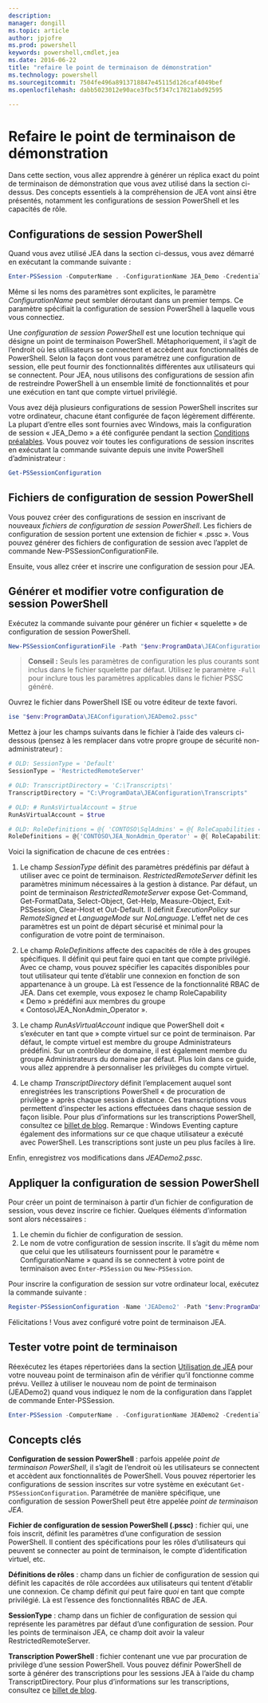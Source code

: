 ```yaml
---
description: 
manager: dongill
ms.topic: article
author: jpjofre
ms.prod: powershell
keywords: powershell,cmdlet,jea
ms.date: 2016-06-22
title: "refaire le point de terminaison de démonstration"
ms.technology: powershell
ms.sourcegitcommit: 7504fe496a8913718847e45115d126caf4049bef
ms.openlocfilehash: dabb5023012e90ace3fbc5f347c17821abd92595

---
```


# Refaire le point de terminaison de démonstration
Dans cette section, vous allez apprendre à générer un réplica exact du point de terminaison de démonstration que vous avez utilisé dans la section ci-dessus.
Des concepts essentiels à la compréhension de JEA vont ainsi être présentés, notamment les configurations de session PowerShell et les capacités de rôle.

## Configurations de session PowerShell
Quand vous avez utilisé JEA dans la section ci-dessus, vous avez démarré en exécutant la commande suivante :

```PowerShell
Enter-PSSession -ComputerName . -ConfigurationName JEA_Demo -Credential $NonAdminCred
```

Même si les noms des paramètres sont explicites, le paramètre *ConfigurationName* peut sembler déroutant dans un premier temps.
Ce paramètre spécifiait la configuration de session PowerShell à laquelle vous vous connectiez.

Une *configuration de session PowerShell* est une locution technique qui désigne un point de terminaison PowerShell.
Métaphoriquement, il s’agit de l’endroit où les utilisateurs se connectent et accèdent aux fonctionnalités de PowerShell.
Selon la façon dont vous paramétrez une configuration de session, elle peut fournir des fonctionnalités différentes aux utilisateurs qui se connectent.
Pour JEA, nous utilisons des configurations de session afin de restreindre PowerShell à un ensemble limité de fonctionnalités et pour une exécution en tant que compte virtuel privilégié.

Vous avez déjà plusieurs configurations de session PowerShell inscrites sur votre ordinateur, chacune étant configurée de façon légèrement différente.
La plupart d’entre elles sont fournies avec Windows, mais la configuration de session « JEA_Demo » a été configurée pendant la section [Conditions préalables](prerequisites.md).
Vous pouvez voir toutes les configurations de session inscrites en exécutant la commande suivante depuis une invite PowerShell d’administrateur :

```PowerShell
Get-PSSessionConfiguration
```

## Fichiers de configuration de session PowerShell
Vous pouvez créer des configurations de session en inscrivant de nouveaux *fichiers de configuration de session PowerShell*.
Les fichiers de configuration de session portent une extension de fichier « .pssc ».
Vous pouvez générer des fichiers de configuration de session avec l’applet de commande New-PSSessionConfigurationFile.

Ensuite, vous allez créer et inscrire une configuration de session pour JEA.

## Générer et modifier votre configuration de session PowerShell
Exécutez la commande suivante pour générer un fichier « squelette » de configuration de session PowerShell.

```PowerShell
New-PSSessionConfigurationFile -Path "$env:ProgramData\JEAConfiguration\JEADemo2.pssc"
```

> **Conseil :** Seuls les paramètres de configuration les plus courants sont inclus dans le fichier squelette par défaut.
> Utilisez le paramètre `-Full` pour inclure tous les paramètres applicables dans le fichier PSSC généré.

Ouvrez le fichier dans PowerShell ISE ou votre éditeur de texte favori.

```PowerShell
ise "$env:ProgramData\JEAConfiguration\JEADemo2.pssc"
```

Mettez à jour les champs suivants dans le fichier à l’aide des valeurs ci-dessous (pensez à les remplacer dans votre propre groupe de sécurité non-administrateur) :

```PowerShell
# OLD: SessionType = 'Default'
SessionType = 'RestrictedRemoteServer'

# OLD: TranscriptDirectory = 'C:\Transcripts\'
TranscriptDirectory = "C:\ProgramData\JEAConfiguration\Transcripts"

# OLD: # RunAsVirtualAccount = $true
RunAsVirtualAccount = $true

# OLD: RoleDefinitions = @{ 'CONTOSO\SqlAdmins' = @{ RoleCapabilities = 'SqlAdministration' }; 'CONTOSO\ServerMonitors' = @{ VisibleCmdlets = 'Get-Process' } }
RoleDefinitions = @{'CONTOSO\JEA_NonAdmin_Operator' = @{ RoleCapabilities =  'Maintenance' }}
```

Voici la signification de chacune de ces entrées :

1.  Le champ *SessionType* définit des paramètres prédéfinis par défaut à utiliser avec ce point de terminaison.
*RestrictedRemoteServer* définit les paramètres minimum nécessaires à la gestion à distance.
Par défaut, un point de terminaison *RestrictedRemoteServer* expose Get-Command, Get-FormatData, Select-Object, Get-Help, Measure-Object, Exit-PSSession, Clear-Host et Out-Default.
Il définit *ExecutionPolicy* sur *RemoteSigned* et *LanguageMode* sur *NoLanguage*.
L’effet net de ces paramètres est un point de départ sécurisé et minimal pour la configuration de votre point de terminaison.

2.  Le champ *RoleDefinitions* affecte des capacités de rôle à des groupes spécifiques.
Il définit qui peut faire quoi en tant que compte privilégié.
Avec ce champ, vous pouvez spécifier les capacités disponibles pour tout utilisateur qui tente d’établir une connexion en fonction de son appartenance à un groupe.
Là est l’essence de la fonctionnalité RBAC de JEA.
Dans cet exemple, vous exposez le champ RoleCapability « Demo » prédéfini aux membres du groupe « Contoso\JEA_NonAdmin_Operator ».

3.  Le champ *RunAsVirtualAccount* indique que PowerShell doit « s’exécuter en tant que » compte virtuel sur ce point de terminaison.
Par défaut, le compte virtuel est membre du groupe Administrateurs prédéfini.
Sur un contrôleur de domaine, il est également membre du groupe Administrateurs du domaine par défaut.
Plus loin dans ce guide, vous allez apprendre à personnaliser les privilèges du compte virtuel.

4.  Le champ *TranscriptDirectory* définit l’emplacement auquel sont enregistrées les transcriptions PowerShell « de procuration de privilège » après chaque session à distance.
Ces transcriptions vous permettent d’inspecter les actions effectuées dans chaque session de façon lisible.
Pour plus d’informations sur les transcriptions PowerShell, consultez ce [billet de blog](http://blogs.msdn.com/b/powershell/archive/2015/06/09/powershell-the-blue-team.aspx).
Remarque : Windows Eventing capture également des informations sur ce que chaque utilisateur a exécuté avec PowerShell.
Les transcriptions sont juste un peu plus faciles à lire.

Enfin, enregistrez vos modifications dans *JEADemo2.pssc*.

## Appliquer la configuration de session PowerShell

Pour créer un point de terminaison à partir d’un fichier de configuration de session, vous devez inscrire ce fichier.
Quelques éléments d’information sont alors nécessaires :

1. Le chemin du fichier de configuration de session.
2. Le nom de votre configuration de session inscrite. Il s’agit du même nom que celui que les utilisateurs fournissent pour le paramètre « ConfigurationName » quand ils se connectent à votre point de terminaison avec `Enter-PSSession` ou `New-PSSession`.

Pour inscrire la configuration de session sur votre ordinateur local, exécutez la commande suivante :

```PowerShell
Register-PSSessionConfiguration -Name 'JEADemo2' -Path "$env:ProgramData\JEAConfiguration\JEADemo2.pssc"
```

Félicitations ! Vous avez configuré votre point de terminaison JEA.

## Tester votre point de terminaison
Réexécutez les étapes répertoriées dans la section [Utilisation de JEA](using-jea.md) pour votre nouveau point de terminaison afin de vérifier qu’il fonctionne comme prévu.
Veillez à utiliser le nouveau nom de point de terminaison (JEADemo2) quand vous indiquez le nom de la configuration dans l’applet de commande Enter-PSSession.

```PowerShell
Enter-PSSession -ComputerName . -ConfigurationName JEADemo2 -Credential $NonAdminCred
```

## Concepts clés
**Configuration de session PowerShell** : parfois appelée *point de terminaison PowerShell*, il s’agit de l’endroit où les utilisateurs se connectent et accèdent aux fonctionnalités de PowerShell.
Vous pouvez répertorier les configurations de session inscrites sur votre système en exécutant `Get-PSSessionConfiguration`.
Paramétrée de manière spécifique, une configuration de session PowerShell peut être appelée *point de terminaison JEA*.

**Fichier de configuration de session PowerShell (.pssc)** : fichier qui, une fois inscrit, définit les paramètres d’une configuration de session PowerShell.
Il contient des spécifications pour les rôles d’utilisateurs qui peuvent se connecter au point de terminaison, le compte d’identification virtuel, etc.     

**Définitions de rôles** : champ dans un fichier de configuration de session qui définit les capacités de rôle accordées aux utilisateurs qui tentent d’établir une connexion.
Ce champ définit *qui* peut faire *quoi* en tant que compte privilégié.
Là est l’essence des fonctionnalités RBAC de JEA.

**SessionType** : champ dans un fichier de configuration de session qui représente les paramètres par défaut d’une configuration de session.
Pour les points de terminaison JEA, ce champ doit avoir la valeur RestrictedRemoteServer.

**Transcription PowerShell** : fichier contenant une vue par procuration de privilège d’une session PowerShell.
Vous pouvez définir PowerShell de sorte à générer des transcriptions pour les sessions JEA à l’aide du champ TranscriptDirectory.
Pour plus d’informations sur les transcriptions, consultez ce [billet de blog](https://technet.microsoft.com/en-us/magazine/ff687007.aspx).




<!--HONumber=Jun16_HO4-->


